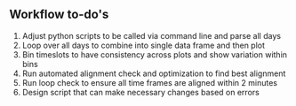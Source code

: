 ## Workflow to-do's

1. Adjust python scripts to be called via command line and parse all days
2. Loop over all days to combine into single data frame and then plot
3. Bin timeslots to have consistency across plots and show variation within bins
4. Run automated alignment check and optimization to find best alignment
5. Run loop check to ensure all time frames are aligned within 2 minutes
6. Design script that can make necessary changes based on errors
